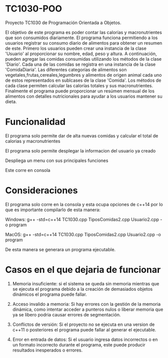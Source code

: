# TC1030-POO
Proyecto TC1030 de Programación Orientada a Objetos.

El objetivo de este programa es poder contar las calorías y macronutrientes que son consumidos diariamente.
El programa funciona permitiendo a los usuarios registrar su consumo diario de alimentos para obtener un resumen de este. Primero los usuarios pueden crear una instancia de la clase 'Usuario' al proporcionar su nombre, edad, peso y altura. A continuación, pueden agregar las comidas consumidas utilizando los métodos de la clase 'Diario'. Cada una de las comidas se registra en una instancia de la clase 'ComidaDiaria'. Las diferentes categorías de alimentos son vegetales,frutas,cereales,legumbres y alimentos de origen animal cada uno de estos representados en sublcases de la clase 'Comida'. Los métodos de cada clase permiten calcular las calorías totales y sus macronutrientes. Finalmente el programa puede proporcionar un resúmen mensual de los alimentos con detalles nutricionales para ayudar a los usuarios mantener su dieta.

# Funcionalidad

El programa solo permite dar de alta nuevas comidas y calcular el total de calorias y macronutrientes

El programa solo permite desplegar la informacion del usuario ya creado

Despliega un menu con sus principales funciones

Este corre en consola

# Consideraciones

El programa solo corre en la consola y esta ocupa opciones de c++14 por lo que es importante compilarlo de esta manera:

Windows: g++ -std=c++14 TC1030.cpp TiposComidas2.cpp Usuario2.cpp -o program

MacOS: g++ -std=c++14 TC1030.cpp TiposComidas2.cpp Usuario2.cpp -o program

De esta manera se generara un programa ejecutable.

# Casos en el que dejaria de funcionar

1. Memoria insuficiente: si el sistema se queda sin memoria mientras que se ejecuta el programa debido a la creación de demasiados objetos dinámicos el programa puede fallar.

2. Acceso invalido a memoria: Si hay errores con la gestión de la memoria dinámica, como intentar acceder a punteros nulos o liberar memoria que ya se libero podria causar errores de segmentación.

3. Conflictos de versión: Si el proyecto no se ejecuta en una version de c++11 o posteriores el programa puede fallar al generar el ejecutable.

4. Error en entrada de datos: Si el usuario ingresa datos incorrectos o en un formato incorrecto durante el programa, este puede producir resultados inesperados o errores.
